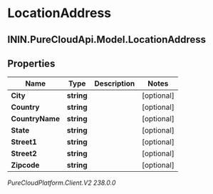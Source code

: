 # LocationAddress

## ININ.PureCloudApi.Model.LocationAddress

## Properties

|Name | Type | Description | Notes|
|------------ | ------------- | ------------- | -------------|
| **City** | **string** |  | [optional] |
| **Country** | **string** |  | [optional] |
| **CountryName** | **string** |  | [optional] |
| **State** | **string** |  | [optional] |
| **Street1** | **string** |  | [optional] |
| **Street2** | **string** |  | [optional] |
| **Zipcode** | **string** |  | [optional] |



_PureCloudPlatform.Client.V2 238.0.0_
